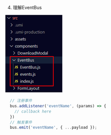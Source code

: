 4. 理解EventBus

![EventBus in Project](images/event-bus-in-project.png) 

```javascript
  // 注册事件
  bus.addListener('eventName', (params) => {
    // callback here    
  })
  // 触发事件
  bus.emit('eventName', { ...payload });
```